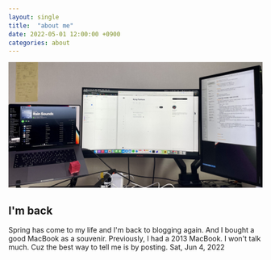 ```yaml
---
layout: single
title:  "about me"
date: 2022-05-01 12:00:00 +0900
categories: about
---
```


![my-desk](/assets/img/my-desk.jpeg)
## I'm back
Spring has come to my life and I'm back to blogging again. And I bought a good MacBook as a souvenir. Previously, I had a 2013 MacBook. I won't talk much. Cuz the best way to tell me is by posting. Sat, Jun 4, 2022

